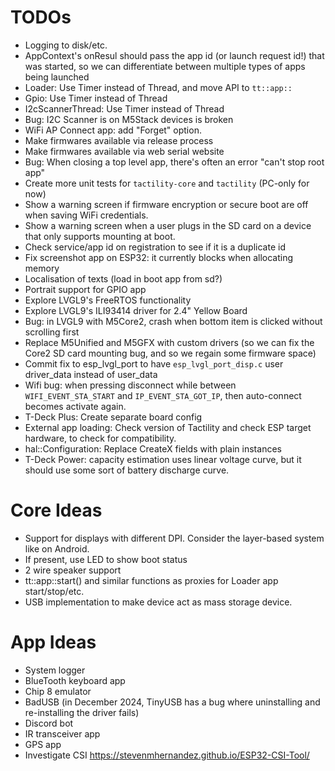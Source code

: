 # TODOs
- Logging to disk/etc.
- AppContext's onResul should pass the app id (or launch request id!) that was started, so we can differentiate between multiple types of apps being launched
- Loader: Use Timer instead of Thread, and move API to `tt::app::`
- Gpio: Use Timer instead of Thread
- I2cScannerThread: Use Timer instead of Thread
- Bug: I2C Scanner is on M5Stack devices is broken
- WiFi AP Connect app: add "Forget" option.
- Make firmwares available via release process
- Make firmwares available via web serial website
- Bug: When closing a top level app, there's often an error "can't stop root app"
- Create more unit tests for `tactility-core` and `tactility` (PC-only for now)
- Show a warning screen if firmware encryption or secure boot are off when saving WiFi credentials.
- Show a warning screen when a user plugs in the SD card on a device that only supports mounting at boot.
- Check service/app id on registration to see if it is a duplicate id
- Fix screenshot app on ESP32: it currently blocks when allocating memory
- Localisation of texts (load in boot app from sd?)
- Portrait support for GPIO app
- Explore LVGL9's FreeRTOS functionality
- Explore LVGL9's ILI93414 driver for 2.4" Yellow Board
- Bug: in LVGL9 with M5Core2, crash when bottom item is clicked without scrolling first
- Replace M5Unified and M5GFX with custom drivers (so we can fix the Core2 SD card mounting bug, and so we regain some firmware space)
- Commit fix to esp_lvgl_port to have `esp_lvgl_port_disp.c` user driver_data instead of user_data
- Wifi bug: when pressing disconnect while between `WIFI_EVENT_STA_START` and `IP_EVENT_STA_GOT_IP`, then auto-connect becomes activate again.
- T-Deck Plus: Create separate board config
- External app loading: Check version of Tactility and check ESP target hardware, to check for compatibility.
- hal::Configuration: Replace CreateX fields with plain instances
- T-Deck Power: capacity estimation uses linear voltage curve, but it should use some sort of battery discharge curve.

# Core Ideas
- Support for displays with different DPI. Consider the layer-based system like on Android.
- If present, use LED to show boot status
- 2 wire speaker support
- tt::app::start() and similar functions as proxies for Loader app start/stop/etc.
- USB implementation to make device act as mass storage device.

# App Ideas
- System logger
- BlueTooth keyboard app
- Chip 8 emulator
- BadUSB (in December 2024, TinyUSB has a bug where uninstalling and re-installing the driver fails)
- Discord bot
- IR transceiver app
- GPS app
- Investigate CSI https://stevenmhernandez.github.io/ESP32-CSI-Tool/
